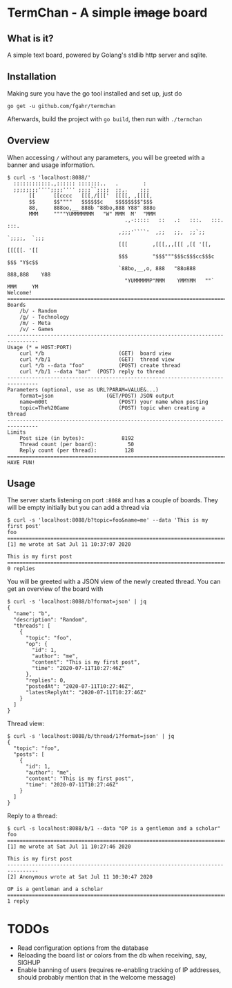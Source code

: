 # TermChan - A simple ~~image~~ board

## What is it?

A simple text board, powered by Golang's stdlib http server and sqlite.

## Installation

Making sure you have the go tool installed and set up, just do

```
go get -u github.com/fgahr/termchan
```

Afterwards, build the project with `go build`, then run with `./termchan`

## Overview

When accessing `/` without any parameters, you will be greeted with a banner and
usage information.

```
$ curl -s 'localhost:8088/'
  ::::::::::::.,:::::: :::::::..   .        :
  ;;;;;;;;'''';;;;'''' ;;;;``;;;;  ;;,.    ;;;
       [[      [[cccc   [[[,/[[['  [[[[, ,[[[[,
       $$      $$""""   $$$$$$c    $$$$$$$$"$$$
       88,     888oo,__ 888b "88bo,888 Y88" 888o
       MMM     """"YUMMMMMMM   "W" MMM  M'  "MMM
                                      .,-:::::   ::   .:   :::.   :::.    :::.
                                    ,;;;'````'  ,;;   ;;,  ;;`;;  `;;;;,  `;;;
                                    [[[        ,[[[,,,[[[ ,[[ '[[,  [[[[[. '[[
                                    $$$        "$$$"""$$$c$$$cc$$$c $$$ "Y$c$$
                                    `88bo,__,o, 888   "88o888   888,888    Y88
                                      "YUMMMMMP"MMM    YMMYMM   ""` MMM     YM
Welcome!
================================================================================
Boards
    /b/ - Random
    /g/ - Technology
    /m/ - Meta
    /v/ - Games
--------------------------------------------------------------------------------
Usage (* = HOST:PORT)
    curl */b                        (GET)  board view
    curl */b/1                      (GET)  thread view
    curl */b --data "foo"           (POST) create thread
    curl */b/1 --data "bar"  (POST) reply to thread
--------------------------------------------------------------------------------
Parameters (optional, use as URL?PARAM=VALUE&...)
    format=json                 (GET/POST) JSON output
    name=m00t                       (POST) your name when posting
    topic=The%20Game                (POST) topic when creating a thread
--------------------------------------------------------------------------------
Limits
    Post size (in bytes):            8192
    Thread count (per board):          50
    Reply count (per thread):         128
================================================================================
HAVE FUN!
```

## Usage

The server starts listening on port `:8088` and has a couple of boards.
They will be empty initially but you can add a thread via

```
$ curl -s 'localhost:8088/b?topic=foo&name=me' --data 'This is my first post'
foo
================================================================================
[1] me wrote at Sat Jul 11 10:37:07 2020

This is my first post
================================================================================
0 replies
```

You will be greeted with a JSON view of the newly created thread. You can get an
overview of the board with

```
$ curl -s 'localhost:8088/b?format=json' | jq
{
  "name": "b",
  "description": "Random",
  "threads": [
    {
      "topic": "foo",
      "op": {
        "id": 1,
        "author": "me",
        "content": "This is my first post",
        "time": "2020-07-11T10:27:46Z"
      },
      "replies": 0,
      "postedAt": "2020-07-11T10:27:46Z",
      "latestReplyAt": "2020-07-11T10:27:46Z"
    }
  ]
}
```

Thread view:

```
$ curl -s 'localhost:8088/b/thread/1?format=json' | jq
{
  "topic": "foo",
  "posts": [
    {
      "id": 1,
      "author": "me",
      "content": "This is my first post",
      "time": "2020-07-11T10:27:46Z"
    }
  ]
}
```

Reply to a thread:

```
$ curl -s localhost:8088/b/1 --data "OP is a gentleman and a scholar"
foo
================================================================================
[1] me wrote at Sat Jul 11 10:27:46 2020

This is my first post
--------------------------------------------------------------------------------
[2] Anonymous wrote at Sat Jul 11 10:30:47 2020

OP is a gentleman and a scholar
================================================================================
1 reply
```

# TODOs

- Read configuration options from the database
- Reloading the board list or colors from the db when receiving, say, SIGHUP
- Enable banning of users (requires re-enabling tracking of IP addresses, should
  probably mention that in the welcome message)
